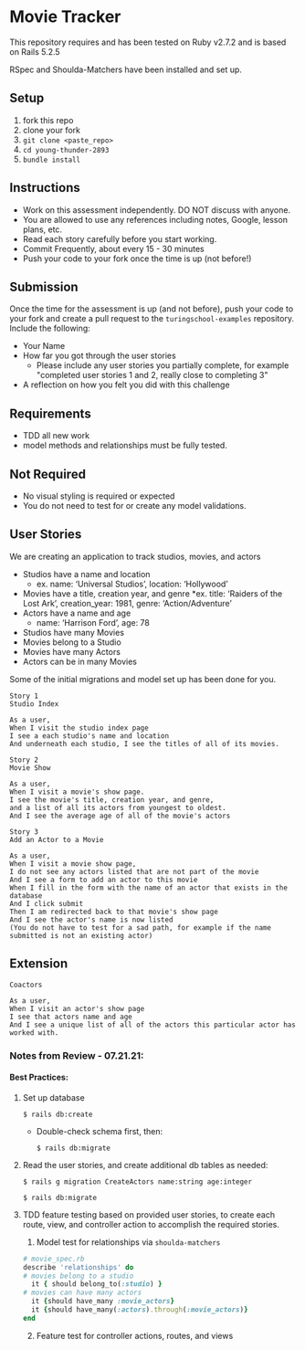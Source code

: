 # Movie Tracker

This repository requires and has been tested on Ruby v2.7.2 and is based on Rails 5.2.5

RSpec and Shoulda-Matchers have been installed and set up.

## Setup

1. fork this repo
2. clone your fork
3. `git clone <paste_repo>`
4. `cd young-thunder-2893`
5. `bundle install`

## Instructions

* Work on this assessment independently. DO NOT discuss with anyone.
* You are allowed to use any references including notes, Google, lesson plans, etc.
* Read each story carefully before you start working.
* Commit Frequently, about every 15 - 30 minutes
* Push your code to your fork once the time is up (not before!)

## Submission

Once the time for the assessment is up (and not before), push your code to your fork and create a pull request to the `turingschool-examples` repository. Include the following:

* Your Name
* How far you got through the user stories
  * Please include any user stories you partially complete, for example "completed user stories 1 and 2, really close to completing 3"
* A reflection on how you felt you did with this challenge

## Requirements

* TDD all new work
* model methods and relationships must be fully tested.

## Not Required

* No visual styling is required or expected
* You do not need to test for or create any model validations.

## User Stories

We are creating an application to track studios, movies, and actors

* Studios have a name and location
  * ex. name: ‘Universal Studios’, location: ‘Hollywood’
* Movies have a title, creation year, and genre
  *ex. title: ‘Raiders of the Lost Ark’, creation_year: 1981, genre: ‘Action/Adventure’
* Actors have a name and age
  * name: ‘Harrison Ford’, age: 78
* Studios have many Movies
* Movies belong to a Studio
* Movies have many Actors
* Actors can be in many Movies

Some of the initial migrations and model set up has been done for you.

```
Story 1
Studio Index

As a user,
When I visit the studio index page
I see a each studio's name and location
And underneath each studio, I see the titles of all of its movies.
```

```
Story 2
Movie Show

As a user,
When I visit a movie's show page.
I see the movie's title, creation year, and genre,
and a list of all its actors from youngest to oldest.
And I see the average age of all of the movie's actors
```

```
Story 3
Add an Actor to a Movie

As a user,
When I visit a movie show page,
I do not see any actors listed that are not part of the movie
And I see a form to add an actor to this movie
When I fill in the form with the name of an actor that exists in the database
And I click submit
Then I am redirected back to that movie's show page
And I see the actor's name is now listed
(You do not have to test for a sad path, for example if the name submitted is not an existing actor)
```

## Extension

```
Coactors

As a user,
When I visit an actor's show page
I see that actors name and age
And I see a unique list of all of the actors this particular actor has worked with.
```


### Notes from Review - 07.21.21:
#### Best Practices:
1. Set up database

    `$ rails db:create`
    * Double-check schema first, then:

      `$ rails db:migrate`

2. Read the user stories, and create additional db tables as needed:

    `$ rails g migration CreateActors name:string age:integer`

    `$ rails db:migrate`

3. TDD feature testing based on provided user stories, to create each route, view, and controller action to accomplish the required stories.

    1. Model test for relationships via `shoulda-matchers`
    ```ruby
    # movie_spec.rb
    describe 'relationships' do
    # movies belong to a studio
      it { should belong_to(:studio) }
    # movies can have many actors
      it {should have_many :movie_actors}
      it {should have_many(:actors).through(:movie_actors)}
    end
    ```
    2. Feature test for controller actions, routes, and views

